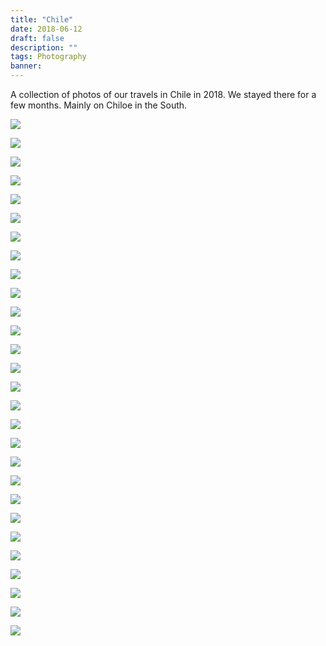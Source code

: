 ```yaml
---
title: "Chile"
date: 2018-06-12
draft: false
description: ""
tags: Photography
banner: 
---
```


A collection of photos of our travels in Chile in 2018. We stayed there for a few months. Mainly on Chiloe in the South.

![](https://ams03pap001files.storage.live.com/y4mBDg9THl3ZcWf50JA2zRFFveHcWXENdgsd_4604jGge6xxWb-Nvhsh-FNFkbJnJKmJTyRQUrTGbxZR6s4vosI8zUKVqmVSWZuKcktDNhU6xWN0aXW8xZp7HTCea17otSElcgPFiF3Z05nU8rnUTRRkUiYa8vi1FrsxTM6Uxp4ahTUJBKJqztV3i5cdGfD9yq4?width=1563&height=2345&cropmode=none)

![](https://ams03pap001files.storage.live.com/y4m84Hm0j6m0_Eo_ozFyBIy6V-RY1oaFgd0qdGuuq29-_pmIjI-Ik8BNlgkUgEfU2hXmTwkpdsJjbnHHH1WnU2pCy7f7H3QxMjwUfT4ptEuTyXF5i7sLL-AUhW8tEG_IZMLjHxbPZwl9DddqVdPtngVyfHNWl-6MxGkRgRkXL33XDJvMCLg7U1XZ_1ytsOhjqR-?width=5874&height=3916&cropmode=none)

![](https://ams03pap001files.storage.live.com/y4me-vGjWXy1PtGg6lR5iTXQL7J4s_HImXqrGEZtjzoagGAUN1fdJcOb383Fvr2czTCQD6soqV2gcxsPKfRResfyVJfkbtZ4zdmk-GH1zjL6zxHHy6RoBQ3sidK1Ypf9OR6ebMyXFXt5-wuXdS9dRud6tNg1ZM8tv8xj-0ggRZqZcAMtSvSB82SZnB5siCdF0OU?width=4000&height=6000&cropmode=none)

![](https://ams03pap001files.storage.live.com/y4mAN9Vfwg-Bm00hgUf8hLnjwo8z4vT0lwyE5nnOIE9Ar5rUv2yGCO6XG_xutR7M8wVduMeIiwcAKbDXC7ojLr0bPX-4Bw4NRTnzg3NxY_F8iTRKRsKPyYCubzKGYWYPt_JosgA1C3nKKk3S0Eh5-iM4rfMwJObFMsRZ46yLi3zt53InIrmdqVGdCqgwJSNk0MQ?width=6000&height=4000&cropmode=none)

![](https://ams03pap001files.storage.live.com/y4mn5FFs-V4WXiaVXC_eMnOUPMQvphPCi-yobMTSOvNhEJ-vaF2K3I25O5GiUEs1ru5EKEYK1xKfwMIjir4g--kHR5pu0NDI6E0kfXjTAJUVENFRWuf7Dr9KrAM8o09Aq_jsuaXAIxOf_gENsSat0Xaeexe-oiUPd-NPcmgK5C39W2FZxgO8lRI7IWfqnewdeYH?width=6000&height=4000&cropmode=none)

![](https://ams03pap001files.storage.live.com/y4mL7PzJShWXcQrq5aVFfn2mQdjGuBKjcECoi_Y4JIcqhSoVppcjZkp289EUirXm0oFkMgwRgwKh4ZhmZFwJoMpn8jhUnsMXB3LflHt_Q_75gsNNiqR_HGWvtaHfFl7bS70YbPZgpMsINDxDihlyYPuSlsapFsRpwOBdsISLN-JiRr2qn6RVvHVBnZJQKVBbnGL?width=5229&height=3486&cropmode=none)

![](https://ams03pap001files.storage.live.com/y4mVdGfgA5ZRG1FHBth6vV125CSdkt8qf2kwAMlOdB5haz3GkrRtZi-eFUpkEy70fhvlGzphEGoPcrdv8SEVbjDjQeFpKabbLU1d1eIfaCsRPUYeXY1Iwlpa59f3zrTgLoQW9EFnO7CrDj2MB60k7BIRjLOzf5hsDp38Fxr5FrdizjRWHS9CbZX3pZwJrkgiGhf?width=5178&height=3452&cropmode=none)

![](https://ams03pap001files.storage.live.com/y4m-Kxl_Sd8uy4CKgY0uALu9SchM7oKF0qXDNBGtSUAWoLPsmsbdEopvGhPME8YbNyj4qWx6j9R6dbd85wsQFg6jOKi4ytihJ4kFNYThcj95jqY5tnGZsM2ZRxfhIbGKLcoI9cmLcjrrBT5wt0rMIyy77pZxL8yaD8npOpmYubE2vZgBRpaUvjN1QjhLM2_4uoO?width=3965&height=2643&cropmode=none)

![](https://ams03pap001files.storage.live.com/y4myPQBJZSQ0djz8j_b0HzKc65PLJdHmKURIpTRvITWgKcdiZKLMmXGuEqrVmvs52OH-Al1kPTmKZ_VbFC_UUV5APIzLCHEP-03MISlUiI2FXG0KzdmcaKqQ7dArQzUcBSgnna-5EeZIgGo9e-sGLynp__6yFYPJVKCTajbO0MVvuCKWt8hfK-Il07_iC-d2U8F?width=6000&height=4000&cropmode=none)

![](https://ams03pap001files.storage.live.com/y4mbDrwL8W3NMTCgWsNxMKfsyvNnHdrWllrnEiYAh59iBCvM6jsOWw1KkQlVskCnqIdoUqM44JLet3laeWW0sVs4rLNPvvSDzTEGfPYGYzc8AlUlkKFvWUCBexYfQYlR_6Xr961Extno9FIDK-7xnST1HIMY12B5w-VfxzQzxDtqJaHu6FJSiwcxiVivqivDu6O?width=6000&height=4000&cropmode=none)

![](https://ams03pap001files.storage.live.com/y4mGrxo1m1lkTBIIWb6nzNbd_zbNFJoY_KuHxnomY4r_0Pcve4D1xyl3fdepGjfTtWwhSIRNAD5a4Ake-KeYjRG9c7vttRli8rAJ5toJhn-dU0C2NrA_uegVEUF0KCkuraXONEcYXtRqKdw40krV8y727vy7xHoacV-XvSEPMgV7eRBAOA1fhU-fPe8OYInRtC7?width=3878&height=5817&cropmode=none)

![](https://ams03pap001files.storage.live.com/y4m6DDQ9jhg8y51gIQTbOkD4eTIWg89rUk0ezBG1-C35NHK20YlHivUdp9-YgRmB8r53E66HcQEPp6zWnaP0PVLYy1BztdY-vGqhEBWRoC-uofhGLoqXkk_jNOJsXoZ20T__FOPtxNNoXiCCr9gGXeeaW20zXd0Ka2OC7OsEjOaNSShhnMPm7AhRVvm2D0etUfi?width=4000&height=6000&cropmode=none)

![](https://ams03pap001files.storage.live.com/y4mhrp6QJN8LZnWSX7EnAQDrAIFbAJ3ydIPFBOQvxYEF8-77yMOgtGbogy6fO0XpmCG5W0zZa10vlfxMbCRoGWk5V86MAMWtdOYHmcZ9d6aAEdyBM0ztoO2IIHvGqO7OnjExXGNpQLrrooaTsVbI_HFuH2QIOC-LzZ0STB8N15GFvknApz3ARu19dF-bFtimv87?width=4000&height=6000&cropmode=none)

![](https://ams03pap001files.storage.live.com/y4maEFGhaMHcE_8rq2XGYhYmvN6k6rPt4iXv6rb7-8lzkKPMxNa3Ao5abqfW6c_fFfKrAd8cXGAKXMZQ9gbmeTiZ_6mMTywHFSYDYaPwJDUI60B1vzrDypIU8BHasumTfFlB2kyCyfjFmOE_HATDf3PyM5-ew-dbHxNqGfIXYFEd9LYyvN5w0UEjs6srF6hXO1F?width=3416&height=5124&cropmode=none)

![](https://ams03pap001files.storage.live.com/y4ml7rHhNAG_cCAQca7fRRQg6sYE-6jURl1za97m-2Nj3njIOXq_mAdJaGG0YoaffQWWSGiViGymCuSyUsoD-w9yuPS3YEVqq4j-N2NYl-RhnigJj9zLVmK-fHJun2D-4rdWtMr56BcsSLX-cCykQ-HLsXKppTLyCiC6thJEEgQcEOuntvOXG4uJjGIRQ2XqQMx?width=3360&height=5040&cropmode=none)

![](https://ams03pap001files.storage.live.com/y4mWjSnd4_msQUC1gotJQtWbtGP3OxDgqaxK79w7LXWc3h4Ci3JXqVxv-XI69gygu2L0XYRHtEOHtG0E5T224GPPicSdOTzHnYdqL01Ux8uIGlHoksrkSHRXf_R5E1O_VIGh_3FDuQYU0WKggmqmeXf_MdCeBeX-Bhx3vPpouz9saY7AWlr8pNfvjnIJmzyrW9I?width=6000&height=4000&cropmode=none)

![](https://ams03pap001files.storage.live.com/y4mSenMjpDagctFF6Zx9aagtX3v0ZCVN7h9f0XapW86UC4JgboFD8zWfn9th73RIWDdAcsCA58qD8Bmo-MTJ9xQu7uM4jv2h4711YHR2GIe0xeu0de9x77YSqbarjMyrqUIntPCTow7qxj47YvtFEsprTnesyPu-qbvJ1B3gKxG8lIxSoeiWxztEVxKMspERHz7?width=6000&height=4000&cropmode=none)

![](https://ams03pap001files.storage.live.com/y4mtFb_uiqPQZioJVzBy8oQiz7_41kkDgMqo7b3G278M4Aoc5hTSDftU1IntIshD8E6XJSCjpCGRS99K-noUnb5omRFQpY7b50bK_IyulAEwyHrOO3zro-GAX00eFK0flLG3v0YFQjxAEMMlQuQg3MUD4TdbrydFMO0TNhulCAf3aEnMmGbSEIc5yQJAs-WK1lI?width=6000&height=4000&cropmode=none)

![](https://ams03pap001files.storage.live.com/y4mMxqC78_USgwU-eUkunUnkR2kGfPQ7MPXpJbXnAJGetzYD1f4JQup0Pr0hAGiARZojZx6m8WP-A7F7bDKYUOyXU15E-_iqle2YAWijcrcWgT7nBMi4see7CMCrBwmvKP6v4fteW1mwS_xj0Svs4PESmG6e-FfVilFUfw6WW799-zdcZSJUQVhmR45-a0KpW-G?width=6000&height=4000&cropmode=none)

![](https://ams03pap001files.storage.live.com/y4mI4vAdOzbDfTENlXyNTstZfdiD_Lmtt3AxJaxdfr940nOJdQtisbo-TgFgIa8Z-Ixn_ns6R675nKHCeyC8iETdjgqbDal3lZ1Qit_psdGT1JasSZJ0Oh1pIvERGGzUQ9N9SIUZqsGMni3DboL5ojfudZlO8QQ0dKq61LkLA4d7lSOk85upjTlsughlf1t02MK?width=3727&height=5590&cropmode=none)

![](https://ams03pap001files.storage.live.com/y4mITbX7OCvF_XWXKjw0WRFTKlZ5WryVsxCd3aKQG5IxvR4hLiewIsZGU3ygDmEyEAEnyrrpZVy9iWqs2ayL23slvAHGATnYf5A3p46l1id63fQ2fr0JmgM_CxNVO8lAH-BHa8Blb7xTC3PS7VcAITcHy5MfpyoiRwzVemBJrjMNch0ZjI53pvyu7UPNbb8DSSC?width=3885&height=5827&cropmode=none)

![](https://ams03pap001files.storage.live.com/y4myYAg3uGNplxHf7-PFcNYGPuEeFA3ZFlK1U4uYtlA-rmoTDQwm6K2rICfBMO9kKUnqEjLB2-v_393GlALFHbXz4rX5iIG3hzersdzs1N6sc7rA9Z1614W1O26nmL0FGTwl2iJ-N_yFPL-r0I_7vaJ88VUN2T_WdWoEvkK7fSiScQOlmoE_wwpKzZSFcCAfL5c?width=6000&height=4000&cropmode=none)

![](https://ams03pap001files.storage.live.com/y4m97e7I1cDmHuk-DZcGQputQa9Or9bAouweKt_0WCyPD-d5OV_hKEzOpepcCIGRcFd5itf2SOX9nnRDCPDkwf6zzFn2Haig1eZjtKY2To7u47zWhYCJXhWlCvnBht9OEu_LbuP-gOPKQll-ZRuWE4MvYDLrcYPrE0waxbGjjHxNnby1ovqMxtboOpUI1ZdIGdG?width=5871&height=3914&cropmode=none)

![](https://ams03pap001files.storage.live.com/y4mZZSFQJZjMB-7jLREG2jF4_uuN1GF0qyuh1Sizaeo4qjXndyRsiiLWtMzY2BY8mmhQrIwXhtSYtNsWnNbZ0Iy5Pva5czjpAYx0xfx5mmHDtjWWLQnp8kEPrXRPUqenjsNrnkUwKDCYw3tLEOFUrnVcXB_kxfXOdhZoCtMaLqoDuTNjzIFe4m3psk2emEMWXQj?width=6000&height=4000&cropmode=none)

![](https://ams03pap001files.storage.live.com/y4miVWibnDf8yxSOY02yXAgyohDjobNhuQ_scYQJWVFn4EeTzWNC43swr54bF0kXvRkv8Ogr0yHwdcT4xiiujxiPddp21WktHZgmg3zIPtzx6gx-Vd5Akke6qNnGyboicnqFz77zvXadPBGCwBgSWV6goGKAqVYdxiR3C6dkHZGNIQxG3yV8XIzlV3ylFqg2Hxy?width=6000&height=4000&cropmode=none)

![](https://ams03pap001files.storage.live.com/y4miVWibnDf8yxSOY02yXAgyohDjobNhuQ_scYQJWVFn4EeTzWNC43swr54bF0kXvRkv8Ogr0yHwdcT4xiiujxiPddp21WktHZgmg3zIPtzx6gx-Vd5Akke6qNnGyboicnqFz77zvXadPBGCwBgSWV6goGKAqVYdxiR3C6dkHZGNIQxG3yV8XIzlV3ylFqg2Hxy?width=6000&height=4000&cropmode=none)

![](https://ams03pap001files.storage.live.com/y4msd1a0XFCX8evqR3hp5amVEjHqktMWaYilLPWOYcDc2Ta052hJFaGVGuR4-ILIahQS1obXEIHpQCTOWrJkGRkwQSA1YtSJICTECcukiCSoF20SQ0eWC3yzIEJsYLL4m1IVvaOQY86ivM7P5cbrz4daLHAdGaygQOgrX_xC_YyLLLMSDuYQrxln1GND8qDmdyF?width=6000&height=4000&cropmode=none)

![](https://ams03pap001files.storage.live.com/y4meoQwk4P3sRdDg-AwrrpuXyqt-93IQ5dGcmyvbpPp-B2cUNaAz4JxHX715Xwp3WWeuMgEsy0rfsSjRwI9Zvk9UvX9Avwm2uojCL1bqETLzgXpPJ9m1Hb68px7P3FbCCdzp6BvXnZfR_D0B95LmCPc0dfDTxgV0fThWRz5CVuVWwu2WvGP9_DhPLSAk8XcFr9B?width=3936&height=2624&cropmode=none)